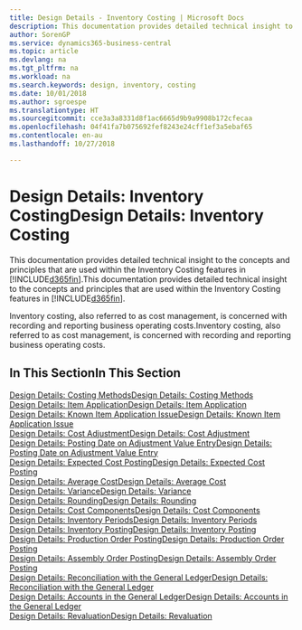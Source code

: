 ```yaml
---
title: Design Details - Inventory Costing | Microsoft Docs
description: This documentation provides detailed technical insight to the concepts and principles that are used within the Inventory Costing features in Business Central.
author: SorenGP
ms.service: dynamics365-business-central
ms.topic: article
ms.devlang: na
ms.tgt_pltfrm: na
ms.workload: na
ms.search.keywords: design, inventory, costing
ms.date: 10/01/2018
ms.author: sgroespe
ms.translationtype: HT
ms.sourcegitcommit: cce3a3a8331d8f1ac6665d9b9a9908b172cfecaa
ms.openlocfilehash: 04f41fa7b075692fef8243e24cff1ef3a5ebaf65
ms.contentlocale: en-au
ms.lasthandoff: 10/27/2018

---
```

# <a name="design-details-inventory-costing"></a><span data-ttu-id="7c2db-103">Design Details: Inventory Costing</span><span class="sxs-lookup"><span data-stu-id="7c2db-103">Design Details: Inventory Costing</span></span>
<span data-ttu-id="7c2db-104">This documentation provides detailed technical insight to the concepts and principles that are used within the Inventory Costing features in [!INCLUDE[d365fin](includes/d365fin_md.md)].</span><span class="sxs-lookup"><span data-stu-id="7c2db-104">This documentation provides detailed technical insight to the concepts and principles that are used within the Inventory Costing features in [!INCLUDE[d365fin](includes/d365fin_md.md)].</span></span>  

<span data-ttu-id="7c2db-105">Inventory costing, also referred to as cost management, is concerned with recording and reporting business operating costs.</span><span class="sxs-lookup"><span data-stu-id="7c2db-105">Inventory costing, also referred to as cost management, is concerned with recording and reporting business operating costs.</span></span>  

## <a name="in-this-section"></a><span data-ttu-id="7c2db-106">In This Section</span><span class="sxs-lookup"><span data-stu-id="7c2db-106">In This Section</span></span>  
[<span data-ttu-id="7c2db-107">Design Details: Costing Methods</span><span class="sxs-lookup"><span data-stu-id="7c2db-107">Design Details: Costing Methods</span></span>](design-details-costing-methods.md)  
[<span data-ttu-id="7c2db-108">Design Details: Item Application</span><span class="sxs-lookup"><span data-stu-id="7c2db-108">Design Details: Item Application</span></span>](design-details-item-application.md)  
[<span data-ttu-id="7c2db-109">Design Details: Known Item Application Issue</span><span class="sxs-lookup"><span data-stu-id="7c2db-109">Design Details: Known Item Application Issue</span></span>](design-details-inventory-zero-level-open-item-ledger-entries.md)  
[<span data-ttu-id="7c2db-110">Design Details: Cost Adjustment</span><span class="sxs-lookup"><span data-stu-id="7c2db-110">Design Details: Cost Adjustment</span></span>](design-details-cost-adjustment.md)  
[<span data-ttu-id="7c2db-111">Design Details: Posting Date on Adjustment Value Entry</span><span class="sxs-lookup"><span data-stu-id="7c2db-111">Design Details: Posting Date on Adjustment Value Entry</span></span>](design-details-inventory-adjustment-value-entry-posting-date.md)  
[<span data-ttu-id="7c2db-112">Design Details: Expected Cost Posting</span><span class="sxs-lookup"><span data-stu-id="7c2db-112">Design Details: Expected Cost Posting</span></span>](design-details-expected-cost-posting.md)  
[<span data-ttu-id="7c2db-113">Design Details: Average Cost</span><span class="sxs-lookup"><span data-stu-id="7c2db-113">Design Details: Average Cost</span></span>](design-details-average-cost.md)  
[<span data-ttu-id="7c2db-114">Design Details: Variance</span><span class="sxs-lookup"><span data-stu-id="7c2db-114">Design Details: Variance</span></span>](design-details-variance.md)  
[<span data-ttu-id="7c2db-115">Design Details: Rounding</span><span class="sxs-lookup"><span data-stu-id="7c2db-115">Design Details: Rounding</span></span>](design-details-rounding.md)  
[<span data-ttu-id="7c2db-116">Design Details: Cost Components</span><span class="sxs-lookup"><span data-stu-id="7c2db-116">Design Details: Cost Components</span></span>](design-details-cost-components.md)  
[<span data-ttu-id="7c2db-117">Design Details: Inventory Periods</span><span class="sxs-lookup"><span data-stu-id="7c2db-117">Design Details: Inventory Periods</span></span>](design-details-inventory-periods.md)  
[<span data-ttu-id="7c2db-118">Design Details: Inventory Posting</span><span class="sxs-lookup"><span data-stu-id="7c2db-118">Design Details: Inventory Posting</span></span>](design-details-inventory-posting.md)  
[<span data-ttu-id="7c2db-119">Design Details: Production Order Posting</span><span class="sxs-lookup"><span data-stu-id="7c2db-119">Design Details: Production Order Posting</span></span>](design-details-production-order-posting.md)  
[<span data-ttu-id="7c2db-120">Design Details: Assembly Order Posting</span><span class="sxs-lookup"><span data-stu-id="7c2db-120">Design Details: Assembly Order Posting</span></span>](design-details-assembly-order-posting.md)  
[<span data-ttu-id="7c2db-121">Design Details: Reconciliation with the General Ledger</span><span class="sxs-lookup"><span data-stu-id="7c2db-121">Design Details: Reconciliation with the General Ledger</span></span>](design-details-reconciliation-with-the-general-ledger.md)  
[<span data-ttu-id="7c2db-122">Design Details: Accounts in the General Ledger</span><span class="sxs-lookup"><span data-stu-id="7c2db-122">Design Details: Accounts in the General Ledger</span></span>](design-details-accounts-in-the-general-ledger.md)  
[<span data-ttu-id="7c2db-123">Design Details: Revaluation</span><span class="sxs-lookup"><span data-stu-id="7c2db-123">Design Details: Revaluation</span></span>](design-details-revaluation.md)

